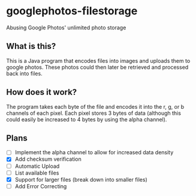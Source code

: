 # googlephotos-filestorage
Abusing Google Photos' unlimited photo storage

## What is this?

This is a Java program that encodes files into images and uploads them to google photos. These photos could then later be retrieved and processed back into files.

## How does it work?

The program takes each byte of the file and encodes it into the r, g, or b channels of each pixel. Each pixel stores 3 bytes of data (although this could easily be increased to 4 bytes by using the alpha channel).

## Plans

- [ ] Implement the alpha channel to allow for increased data density
- [x] Add checksum verification
- [ ] Automatic Upload
- [ ] List available files
- [x] Support for larger files (break down into smaller files)
- [ ] Add Error Correcting

